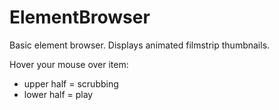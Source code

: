 # ElementBrowser
Basic element browser.
Displays animated filmstrip thumbnails.

Hover your mouse over item:
* upper half = scrubbing
* lower half = play
